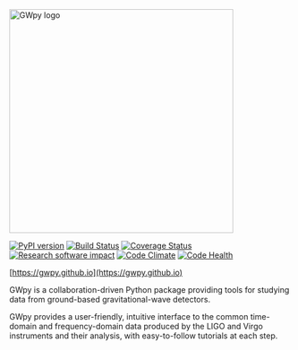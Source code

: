 <img src="https://gwpy.github.io/images/gwpy_1200.png" alt="GWpy logo" width="400" />

[![PyPI version](https://badge.fury.io/py/gwpy.svg)](http://badge.fury.io/py/gwpy) 
[![Build Status](https://travis-ci.org/gwpy/gwpy.svg?branch=master)](https://travis-ci.org/gwpy/gwpy) 
[![Coverage Status](https://coveralls.io/repos/gwpy/gwpy/badge.svg)](https://coveralls.io/r/gwpy/gwpy) 
[![Research software impact](http://depsy.org/api/package/pypi/gwpy/badge.svg)](http://depsy.org/package/python/gwpy) 
[![Code Climate](https://codeclimate.com/github/gwpy/gwpy/badges/gpa.svg)](https://codeclimate.com/github/gwpy/gwpy) 
[![Code Health](https://landscape.io/github/gwpy/gwpy/master/landscape.svg?style=flat)](https://landscape.io/github/gwpy/gwpy/master) 

[https://gwpy.github.io](https://gwpy.github.io)

GWpy is a collaboration-driven Python package providing tools for studying data from ground-based gravitational-wave detectors.

GWpy provides a user-friendly, intuitive interface to the common time-domain and frequency-domain data produced by the LIGO and Virgo instruments and their analysis, with easy-to-follow tutorials at each step.
